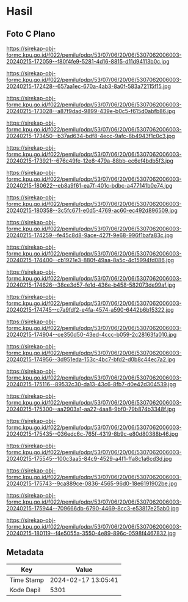 # Hasil

## Foto C Plano

https://sirekap-obj-formc.kpu.go.id/f022/pemilu/pdpr/53/07/06/20/06/5307062006003-20240215-172059--f80f4fe9-5281-4d16-8815-d11d94113b0c.jpg

https://sirekap-obj-formc.kpu.go.id/f022/pemilu/pdpr/53/07/06/20/06/5307062006003-20240215-172428--657aa1ec-670a-4ab3-8a0f-583a72115f15.jpg

https://sirekap-obj-formc.kpu.go.id/f022/pemilu/pdpr/53/07/06/20/06/5307062006003-20240215-173028--a87f9dad-9899-439e-b0c5-f615d0abfb86.jpg

https://sirekap-obj-formc.kpu.go.id/f022/pemilu/pdpr/53/07/06/20/06/5307062006003-20240215-173450--b37ad634-bdf8-4ecc-9afc-8b4943f1c0c3.jpg

https://sirekap-obj-formc.kpu.go.id/f022/pemilu/pdpr/53/07/06/20/06/5307062006003-20240215-173921--676c49fe-12e8-479a-88bb-ec6ef4bdb5f3.jpg

https://sirekap-obj-formc.kpu.go.id/f022/pemilu/pdpr/53/07/06/20/06/5307062006003-20240215-180622--eb8a9f61-ea7f-401c-bdbc-a477141b0e74.jpg

https://sirekap-obj-formc.kpu.go.id/f022/pemilu/pdpr/53/07/06/20/06/5307062006003-20240215-180358--3c5fc671-e0d5-4769-ac60-ec492d896509.jpg

https://sirekap-obj-formc.kpu.go.id/f022/pemilu/pdpr/53/07/06/20/06/5307062006003-20240215-174259--fe45c8d8-9ace-427f-9e68-996f1bafa83c.jpg

https://sirekap-obj-formc.kpu.go.id/f022/pemilu/pdpr/53/07/06/20/06/5307062006003-20240215-174400--cb1921e3-880f-49aa-8a5c-4c15994fd086.jpg

https://sirekap-obj-formc.kpu.go.id/f022/pemilu/pdpr/53/07/06/20/06/5307062006003-20240215-174626--38ce3d57-fe1d-436e-b458-582073de99af.jpg

https://sirekap-obj-formc.kpu.go.id/f022/pemilu/pdpr/53/07/06/20/06/5307062006003-20240215-174745--c7a9fdf2-e4fa-4574-a590-6442b6b15322.jpg

https://sirekap-obj-formc.kpu.go.id/f022/pemilu/pdpr/53/07/06/20/06/5307062006003-20240215-174904--ce350d50-43ed-4ccc-b059-2c28163fa010.jpg

https://sirekap-obj-formc.kpu.go.id/f022/pemilu/pdpr/53/07/06/20/06/5307062006003-20240215-174956--3d951eda-153c-4bc7-bfd2-d0b8c44ec7a2.jpg

https://sirekap-obj-formc.kpu.go.id/f022/pemilu/pdpr/53/07/06/20/06/5307062006003-20240215-175116--89532c30-da13-43c6-8fb7-d0e42d304539.jpg

https://sirekap-obj-formc.kpu.go.id/f022/pemilu/pdpr/53/07/06/20/06/5307062006003-20240215-175300--aa2903a1-aa22-4aa8-9bf0-79b874b3348f.jpg

https://sirekap-obj-formc.kpu.go.id/f022/pemilu/pdpr/53/07/06/20/06/5307062006003-20240215-175435--036edc6c-765f-4319-8b9c-e80d80388b46.jpg

https://sirekap-obj-formc.kpu.go.id/f022/pemilu/pdpr/53/07/06/20/06/5307062006003-20240215-175545--100c3aa5-84c9-4529-a4f1-ffa8c1a6cd3d.jpg

https://sirekap-obj-formc.kpu.go.id/f022/pemilu/pdpr/53/07/06/20/06/5307062006003-20240215-175743--9ca889ce-0836-4565-96d0-18e6191902be.jpg

https://sirekap-obj-formc.kpu.go.id/f022/pemilu/pdpr/53/07/06/20/06/5307062006003-20240215-175944--709666db-6790-4469-8cc3-e53817e25ab0.jpg

https://sirekap-obj-formc.kpu.go.id/f022/pemilu/pdpr/53/07/06/20/06/5307062006003-20240215-180119--f4e5055a-3550-4e89-896c-0598f4467832.jpg


## Metadata

| Key        | Value               |
| ---------- | ------------------- |
| Time Stamp | 2024-02-17 13:05:41 |
| Kode Dapil | 5301                |



